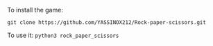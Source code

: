 To install the game:

``` git clone https://github.com/YASSINOX212/Rock-paper-scissors.git ```

To use it: 
``` python3 rock_paper_scissors ```
